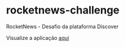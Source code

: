 # rocketnews-challenge
RocketNews - Desafio da plataforma Discover

Visualize a aplicação <a href="https://tender-ritchie-97510c.netlify.app/">aqui</a>
